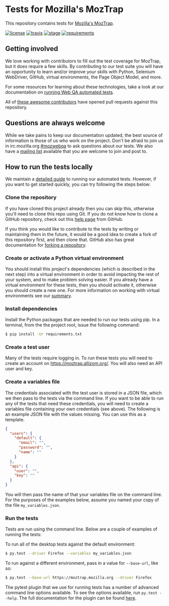 # Tests for Mozilla's MozTrap
This repository contains tests for [Mozilla's MozTrap](https://moztrap.mozilla.org/).

[![license](https://img.shields.io/badge/license-MPL%202.0-blue.svg)](https://github.com/mozilla/moztrap-tests/blob/master/LICENSE)
[![travis](https://img.shields.io/travis/mozilla/moztrap-tests.svg?label=travis)](http://travis-ci.org/mozilla/moztrap-tests/)
[![stage](https://img.shields.io/jenkins/s/https/webqa-ci.mozilla.com/moztrap.stage.saucelabs.svg?label=stage)](https://webqa-ci.mozilla.com/job/moztrap.stage.saucelabs/)
[![requirements](https://img.shields.io/requires/github/mozilla/moztrap-tests.svg)](https://requires.io/github/mozilla/moztrap-tests/requirements/?branch=master)

## Getting involved
We love working with contributors to fill out the test coverage for MozTrap,
but it does require a few skills. By contributing to our test suite you will
have an opportunity to learn and/or improve your skills with Python, Selenium
WebDriver, GitHub, virtual environments, the Page Object Model, and more.

For some resources for learning about these technologies, take a look at our
documentation on [running Web QA automated tests][running-tests].

All of [these awesome contributors][contributors] have opened pull requests
against this repository.

## Questions are always welcome
While we take pains to keep our documentation updated, the best source of
information is those of us who work on the project. Don't be afraid to join us
in irc.mozilla.org [#mozwebqa][irc] to ask questions about our tests. We also
have a [mailing list][list] available that you are welcome to join and post to.

## How to run the tests locally
We maintain a [detailed guide][running-tests] to running our automated tests.
However, if you want to get started quickly, you can try following the steps
below:

### Clone the repository
If you have cloned this project already then you can skip this, otherwise you'll
need to clone this repo using Git. If you do not know how to clone a GitHub
repository, check out this [help page][git-clone] from GitHub.

If you think you would like to contribute to the tests by writing or maintaining
them in the future, it would be a good idea to create a fork of this repository
first, and then clone that. GitHub also has great documentation for
[forking a repository][git-fork].

### Create or activate a Python virtual environment
You should install this project's dependencies (which is described in the next
step) into a virtual environment in order to avoid impacting the rest of your
system, and to make problem solving easier. If you already have a virtual
environment for these tests, then you should activate it, otherwise you should
create a new one. For more information on working with virtual environments see
our [summary][virtualenv].

### Install dependencies
Install the Python packages that are needed to run our tests using pip. In a
terminal, from the the project root, issue the following command:

```bash
$ pip install -Ur requirements.txt
```

### Create a test user
Many of the tests require logging in. To run these tests you will need to
create an account on https://moztrap.allizom.org/. You will also need an API
user and key.

### Create a variables file
The credentials associated with the test user is stored in a JSON file, which
we then pass to the tests via the command line. If you want to be able to run
any of the tests that need these credentials, you will need to create a
variables file containing your own credentials (see above). The following is
an example JSON file with the values missing. You can use this as a template.

```json
{
  "users": {
    "default": {
      "email": "",
      "password": "",
      "name": ""
    }
  },
  "api": {
    "user": "",
    "key": ""
  }
}
```

You will then pass the name of that your variables file on the command line.
For the purposes of the examples below, assume you named your copy of the file
`my_variables.json`.

### Run the tests
Tests are run using the command line. Below are a couple of examples of running
the tests:

To run all of the desktop tests against the default environment:

```bash
$ py.test --driver Firefox --variables my_variables.json
```

To run against a different environment, pass in a value for `--base-url`, like so:

```bash
$ py.test --base-url https://moztrap.mozilla.org --driver Firefox
```

The pytest plugin that we use for running tests has a number of advanced
command line options available. To see the options available, run
`py.test --help`. The full documentation for the plugin can be found
[here][pytest-selenium].

[contributors]: https://github.com/mozilla/moztrap-tests/contributors
[git-clone]: https://help.github.com/articles/cloning-a-repository/
[git-fork]: https://help.github.com/articles/fork-a-repo/
[irc]: http://widget01.mibbit.com/?settings=1b10107157e79b08f2bf99a11f521973&server=irc.mozilla.org&channel=%23mozwebqa
[list]: https://mail.mozilla.org/listinfo/mozwebqa
[pytest-selenium]: http://pytest-selenium.readthedocs.org/
[running-tests]: https://developer.mozilla.org/en-US/docs/Mozilla/QA/Running_Web_QA_automated_tests
[virtualenv]: https://wiki.mozilla.org/QA/Execution/Web_Testing/Automation/Virtual_Environments
